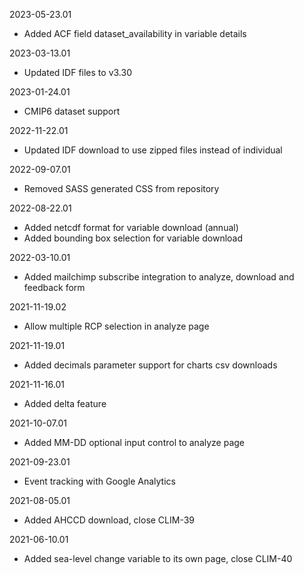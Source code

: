 2023-05-23.01
  * Added ACF field dataset\_availability in variable details

2023-03-13.01
  * Updated IDF files to v3.30

2023-01-24.01
  * CMIP6 dataset support

2022-11-22.01
  * Updated IDF download to use zipped files instead of individual

2022-09-07.01
  * Removed SASS generated CSS from repository

2022-08-22.01
  * Added netcdf format for variable download (annual)
  * Added bounding box selection for variable download

2022-03-10.01
  * Added mailchimp subscribe integration to analyze, download and feedback form

2021-11-19.02
  * Allow multiple RCP selection in analyze page

2021-11-19.01
  * Added decimals parameter support for charts csv downloads

2021-11-16.01
  * Added delta feature

2021-10-07.01
  * Added MM-DD optional input control to analyze page

2021-09-23.01
  * Event tracking with Google Analytics

2021-08-05.01
  * Added AHCCD download, close CLIM-39

2021-06-10.01
  * Added sea-level change variable to its own page, close CLIM-40
